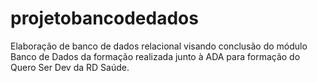 # projetobancodedados
Elaboração de banco de dados relacional visando conclusão do módulo Banco de Dados da formação realizada junto à ADA para formação do Quero Ser Dev da RD Saúde.
